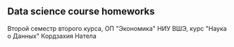 ## Data science course homeworks

Второй семестр второго курса, ОП "Экономика" НИУ ВШЭ, курс "Наука о Данных"
Кордзахия Натела
